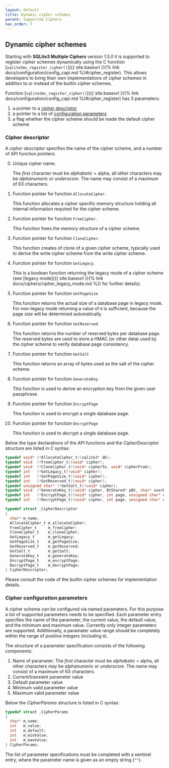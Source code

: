 ```yaml
---
layout: default
title: Dynamic cipher schemes
parent: Supported Ciphers
nav_order: 7
---
```

## <a name="legacy" /> Dynamic cipher schemes

Starting with **SQLite3 Multiple Ciphers** version _1.5.0_ it is supported to register cipher schemes dynamically using the C function [`sqlite3mc_register_cipher()`]({{ site.baseurl }}{% link docs/configuration/config_capi.md %}#cipher_register). This allows developers to bring their own implementations of cipher schemes in addition to or instead of the builtin cipher schemes. 

Function [`sqlite3mc_register_cipher()`]({{ site.baseurl }}{% link docs/configuration/config_capi.md %}#cipher_register) has 3 parameters:

  1. a pointer to a [cipher descriptor](#cipher_descriptor)
  2. a pointer to a list of [configuration parameters](#cipher_config_params)
  3. a flag whether the cipher scheme should be made the default cipher scheme

### <a name="cipher_descriptor" />Cipher descriptor

A _cipher descriptor_ specifies the name of the cipher scheme, and a number of API function pointers:

  0. Unique cipher name.

     The _first_ character must be _alphabetic_ = alpha, all other characters may be _alphanumeric_ or _underscore_. The name may consist of a maximum of 63 characters.

  1. Function pointer for function `AllocateCipher`.

     This function allocates a cipher specific memory structure holding all internal information required for the cipher scheme.

  2. Function pointer for function `FreeCipher`.

     This function frees the memory structure of a cipher scheme.

  3. Function pointer for function `CloneCipher`.

     This function creates of clone of a given cipher scheme, typically used to derive the write cipher scheme from the write cipher scheme.

  4. Function pointer for function `GetLegacy`.

     This is a boolean function returning the legacy mode of a cipher scheme (see [legacy mode]({{ site.baseurl }}{% link docs/ciphers/cipher_legacy_mode.md %}) for further details).

  5. Function pointer for function `GetPageSize`

     This function returns the actual size of a database page in legacy mode. For non-legacy mode returning a value of `0` is sufficient, because the page size will be determined automatically.

  6. Function pointer for function `GetReserved`

     This function returns the number of reserved bytes per database page. The reserved bytes are used to store a HMAC (or other data) used by the cipher scheme to verify database page consistency.

  7. Function pointer for function `GetSalt`

     This function returns an array of bytes used as the salt of the cipher scheme.

  8. Function pointer for function `GenerateKey`

     This function is used to derive an encryption key from the given user passphrase.

  9. Function pointer for function `EncryptPage`

     This function is used to encrypt a single database page.

  10. Function pointer for function `DecryptPage`

      This function is used to decrypt a single database page.

Below the type declarations of the API functions and the _CipherDescriptor_ structure are listed in C syntax:

```c
typedef void* (*AllocateCipher_t)(sqlite3* db);
typedef void  (*FreeCipher_t)(void* cipher);
typedef void  (*CloneCipher_t)(void* cipherTo, void* cipherFrom);
typedef int   (*GetLegacy_t)(void* cipher);
typedef int   (*GetPageSize_t)(void* cipher);
typedef int   (*GetReserved_t)(void* cipher);
typedef unsigned char* (*GetSalt_t)(void* cipher);
typedef void  (*GenerateKey_t)(void* cipher, BtShared* pBt, char* userPassword, int passwordLength, int rekey, unsigned char* cipherSalt);
typedef int   (*EncryptPage_t)(void* cipher, int page, unsigned char* data, int len, int reserved);
typedef int   (*DecryptPage_t)(void* cipher, int page, unsigned char* data, int len, int reserved, int hmacCheck);

typedef struct _CipherDescriptor
{
  char* m_name;
  AllocateCipher_t m_allocateCipher;
  FreeCipher_t     m_freeCipher;
  CloneCipher_t    m_cloneCipher;
  GetLegacy_t      m_getLegacy;
  GetPageSize_t    m_getPageSize;
  GetReserved_t    m_getReserved;
  GetSalt_t        m_getSalt;
  GenerateKey_t    m_generateKey;
  EncryptPage_t    m_encryptPage;
  DecryptPage_t    m_decryptPage;
} CipherDescriptor;
```

Please consult the code of the builtin cipher schemes for implementation details.

### <a name="cipher_config_params" />Cipher configuration parameters

A cipher scheme can be configured via named parameters. For this purpose a list of supported parameters needs to be specified. Each parameter entry specifies the name of the parameter, the current value, the default value, and the minimum and maximum value. Currently only integer parameters are supported. Additionally, a paramater value range should be completely within the range of positive integers (including `0`).

The structure of a parameter specification consists of the following components:

1. Name of parameter. The _first_ character must be _alphabetic_ = alpha, all other characters may be _alphanumeric_ or _underscore_. The name may consist of a maximum of 63 characters.
2. Current/transient parameter value
3. Default parameter value
4. Minimum valid parameter value
5. Maximum valid parameter value

Below the _CipherParams_ structure is listed in C syntax:

```c
typedef struct _CipherParams
{
  char* m_name;
  int   m_value;
  int   m_default;
  int   m_minValue;
  int   m_maxValue;
} CipherParams;
```

The list of parameter specifications must be completed with a sentinel entry, where the parameter name is given as an empty string (`""`).
